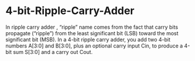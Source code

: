 # 4-bit-Ripple-Carry-Adder
In ripple carry adder , “ripple” name comes from the fact that carry bits propagate (“ripple”) from the least significant bit (LSB) toward the most significant bit (MSB).  In a 4-bit ripple carry adder, you add two 4-bit numbers A[3:0] and B[3:0], plus an optional carry input Cin, to produce a 4-bit sum S[3:0] and a carry out Cout.

